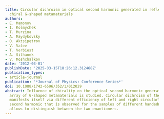 ```yaml
---
title: Circular dichroism in optical second harmonic generated in reflection from
  chiral G-shaped metamaterials
authors:
- E. Mamonov
- I. Kolmychek
- T. Murzina
- A. Maydykovsky
- O. Aktsipetrov
- V. Valev
- T. Verbiest
- A. Silhanek
- V. Moshchalkov
date: '2012-03-01'
publishDate: '2025-03-15T18:26:12.312468Z'
publication_types:
- article-journal
publication: '*Journal of Physics: Conference Series*'
doi: 10.1088/1742-6596/352/1/012029
abstract: Influence of chirality on the optical second harmonic generated from planar
  array of G-shaped metamaterials is studied. Circular dichroism of these nanostructures
  manifests itself via different efficiency of left and right circularly polarized
  second harmonic that is observed for the samples of different handedness. This difference
  allows to distinguish between the two enantiomers.
---
```

